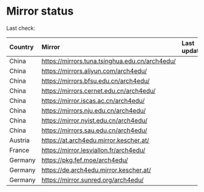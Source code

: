 <script src="./time.js"></script>
# Mirror status
Last check: <script type="text/javascript">localize(1708053568.5518203);</script>

|Country|Mirror|Last update|
|:------|:-----|:----------|
|China|https://mirrors.tuna.tsinghua.edu.cn/arch4edu/|<script type="text/javascript">localize(1708021828);</script>|
|China|https://mirrors.aliyun.com/arch4edu/|<script type="text/javascript">localize(1708021828);</script>|
|China|https://mirrors.bfsu.edu.cn/arch4edu/|<script type="text/javascript">localize(1708021828);</script>|
|China|https://mirrors.cernet.edu.cn/arch4edu/|<script type="text/javascript">localize(1708021828);</script>|
|China|https://mirror.iscas.ac.cn/arch4edu/|<script type="text/javascript">localize(1708021828);</script>|
|China|https://mirrors.nju.edu.cn/arch4edu/|<script type="text/javascript">localize(1708021828);</script>|
|China|https://mirror.nyist.edu.cn/arch4edu/|<script type="text/javascript">localize(1708021828);</script>|
|China|https://mirrors.sau.edu.cn/arch4edu/|<script type="text/javascript">localize(1708021828);</script>|
|Austria|https://at.arch4edu.mirror.kescher.at/|<script type="text/javascript">localize(1708021828);</script>|
|France|https://mirror.lesviallon.fr/arch4edu/|<script type="text/javascript">localize(1708021828);</script>|
|Germany|https://pkg.fef.moe/arch4edu/|<script type="text/javascript">localize(1708021828);</script>|
|Germany|https://de.arch4edu.mirror.kescher.at/|<script type="text/javascript">localize(1708021828);</script>|
|Germany|https://mirror.sunred.org/arch4edu/|<script type="text/javascript">localize(1708021828);</script>|

<script src="./tablefilter/tablefilter.js"></script>
<script src="./table.js"></script>